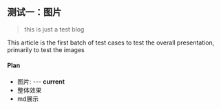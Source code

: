<!--
https://ae01.alicdn.com/kf/H38d3294e34a44e92b520312a1cce3681s.png
测试
测试一：图片
this is just a test blog
This article is the first batch of test cases to test the overall presentation, primarily to test the images
-->

## 测试一：图片

> this is just a test blog

This article is the first batch of test cases to test the overall presentation, 
primarily to test the images

#### Plan
* 图片: --- **current**
* 整体效果
* md展示